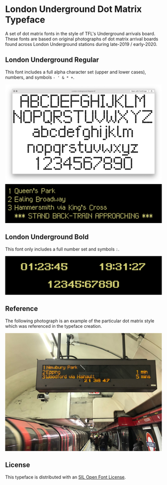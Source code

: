 # London Underground Dot Matrix Typeface

A set of dot matrix fonts in the style of TFL's Underground arrivals board. These fonts are based on original photographs of dot matrix arrival boards found across London Underground stations during late-2019 / early-2020.

## London Underground Regular

This font includes a full alpha character set (upper and lower cases), numbers, and symbols `- ' & * +`.

![London Underground Regular](resources/examples/London-Underground-Regular.png)![London Underground Regular Station Names](resources/examples/London-Underground-Regular-Station-Names.png)

## London Underground Bold

This font only includes a full number set and symbols `:`.

![London-Underground-Bold-Numbers](resources/examples/London-Underground-Bold-Numbers.png)

## Reference

The following photograph is an example of the particular dot matrix style which was referenced in the typeface creation.

![London-Underground-Arrival-Board](resources/examples/London-Underground-Arrival-Board.jpeg)

## License

This typeface is distributed with an [SIL Open Font License](http://scripts.sil.org/OFL).